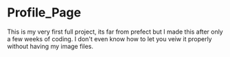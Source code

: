 # Profile_Page
This is my very first full project, its far from prefect but I made this after only a few weeks of coding.
I don't even know how to let you veiw it properly without having my image files.

